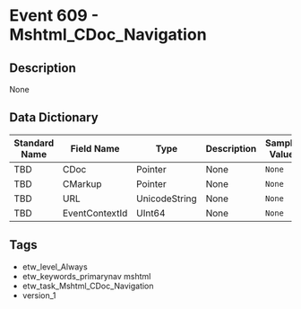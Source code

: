 # Event 609 - Mshtml_CDoc_Navigation

## Description
None

## Data Dictionary
|Standard Name|Field Name|Type|Description|Sample Value|
|---|---|---|---|---|
|TBD|CDoc|Pointer|None|`None`|
|TBD|CMarkup|Pointer|None|`None`|
|TBD|URL|UnicodeString|None|`None`|
|TBD|EventContextId|UInt64|None|`None`|

## Tags
* etw_level_Always
* etw_keywords_primarynav mshtml
* etw_task_Mshtml_CDoc_Navigation
* version_1